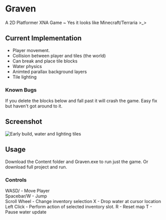 Graven
==========

A 2D Platformer XNA Game ~ Yes it looks like Minecraft/Terraria >_>

Current Implementation
----------------------

* Player movement.
* Collision between player and tiles (the world)
* Can break and place tile blocks
* Water physics
* Animted parallax background layers
* Tile lighting

### Known Bugs
If you delete the blocks below and fall past it will crash the game. Easy fix but haven't got around to it.

Screenshot
----------
![Early build, water and lighting tiles](https://raw.github.com/JohnAkerman/Graven/master/Screenshots/GravenUpdate.png "Early Build")


Usage
-----

Download the Content folder and Graven.exe to run just the game. Or download full project and run.


### Controls

WASD/  	-		Move Player  
Spacebar/W 			-		Jump  
Scroll Wheel    - Change inventory selection
X   -  Drop water at cursor location
Left Click   -  Perform action of selected inventory slot.
R   -    Reset map
T   -    Pause water update
